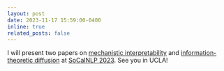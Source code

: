 ```yaml
---
layout: post
date: 2023-11-17 15:59:00-0400
inline: true
related_posts: false
---
```


I will present two papers on [mechanistic interpretability](https://arxiv.org/abs/2305.00586) and [information-theoretic diffusion](https://arxiv.org/abs/2305.02386) at [SoCalNLP 2023](https://socalnlp.github.io/symp23/index.html). See you in UCLA!
